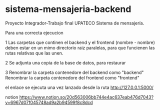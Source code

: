 # sistema-mensajeria-backend
Proyecto Integrador-Trabajo final UPATECO Sistema de mensajería.


Para una correcta ejecucion

1 Las carpetas que continen el backend y el frontend (nombre - nombre) deben estar en un mimo directorio raiz paralelas, para que funcienen las rutas relativas que las unen. 

2 Se adjunta una copia de la base de datos, para restaurar

3 Renombrar la carpeta contenedore del backend como "backend"
  Renombrar la carpeta contenedore del frontend como "frontend"

  el enlace se ejecuta una vez lanzado desde la ruta http://127.0.0.1:5000/


  notion
  https://www.notion.so/20d563006bb744e4ac637eab476d7043?v=6967d07f045748ad9a2b94599f8c8dcd
